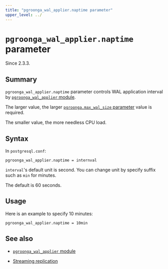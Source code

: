 ```yaml
---
title: "pgroonga_wal_applier.naptime parameter"
upper_level: ../
---
```


# `pgroonga_wal_applier.naptime` parameter

Since 2.3.3.

## Summary

`pgroonga_wal_applier.naptime` parameter controls WAL application interval by [`pgroonga_wal_applier` module][pgroonga-wal-applier].

The larger value, the larger [`pgroonga.max_wal_size` parameter][max-wal-size] value is required.

The smaller value, the more needless CPU load.

## Syntax

In `postgresql.conf`:

```text
pgroonga_wal_applier.naptime = internval
```

`interval`'s default unit is second. You can change unit by specify suffix such as `min` for minutes.

The default is 60 seconds.

## Usage

Here is an example to specify 10 minutes:

```text
pgroonga_wal_applier.naptime = 10min
```

## See also

  * [`pgroonga_wal_applier` module][pgroonga-wal-applier]

  * [Streaming replication][streaming-replication]

[pgroonga-wal-applier]:../modules/pgroonga-wal-applier.html

[streaming-replication]:../streaming-replication.html

[max-wal-size]:max-wal-size.html
